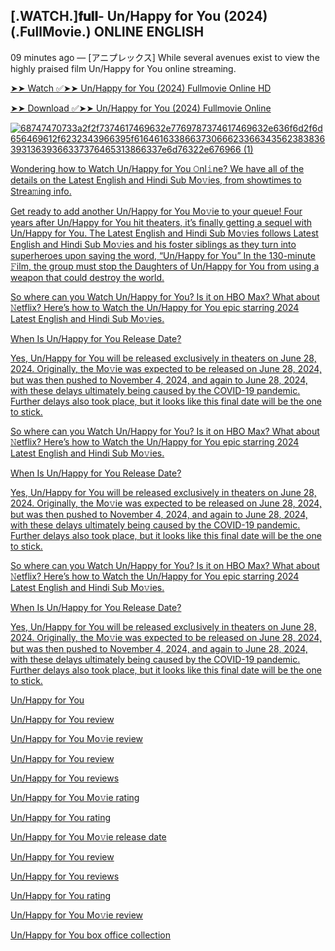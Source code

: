 ## [.WATCH.]𝐟𝐮𝐥𝐥- Un/Happy for You (2024) (.FullMovie.) ONLINE ENGLISH
09 minutes ago — [アニプレックス] While several avenues exist to view the highly praised film Un/Happy for You online streaming.

[➤➤ Watch ✅➤➤ Un/Happy for You (2024) Fullmovie Online HD](https://bit.ly/3yFxQox)

[➤➤ Download ✅➤➤ Un/Happy for You (2024) Fullmovie Online](https://bit.ly/3yFxQox)

<a href="https://bit.ly/3yFxQox">![68747470733a2f2f7374617469632e7769787374617469632e636f6d2f6d656469612f6232343966395f61646163386637306662336634356238383639313639366337376465313866337e6d76322e676966 (1)](https://github.com/user-attachments/assets/f6a752b1-b43b-40e2-84e4-02eb78c064e6)



Wondering how to Watch Un/Happy for You 𝙾nl𝚒ne? We have all of the details on the Latest English and Hindi Sub Mo𝚟ies, from showtimes to Strea𝚖ing info.

Get ready to add another Un/Happy for You Mo𝚟ie to your queue! Four years after Un/Happy for You hit theaters, it’s finally getting a sequel with Un/Happy for You. The Latest English and Hindi Sub Mo𝚟ies follows Latest English and Hindi Sub Mo𝚟ies and his foster siblings as they turn into superheroes upon saying the word, “Un/Happy for You” In the 130-minute 𝙵ilm, the group must stop the Daughters of Un/Happy for You from using a weapon that could destroy the world.

So where can you Watch Un/Happy for You? Is it on HBO Max? What about 𝙽etflix? Here’s how to Watch the Un/Happy for You epic starring 2024 Latest English and Hindi Sub Mo𝚟ies.

When Is Un/Happy for You Release Date?

Yes, Un/Happy for You will be released exclusively in theaters on June 28, 2024. Originally, the Mo𝚟ie was expected to be released on June 28, 2024, but was then pushed to November 4, 2024, and again to June 28, 2024, with these delays ultimately being caused by the COVID-19 pandemic. Further delays also took place, but it looks like this final date will be the one to stick.

So where can you Watch Un/Happy for You? Is it on HBO Max? What about 𝙽etflix? Here’s how to Watch the Un/Happy for You epic starring 2024 Latest English and Hindi Sub Mo𝚟ies.

When Is Un/Happy for You Release Date?

Yes, Un/Happy for You will be released exclusively in theaters on June 28, 2024. Originally, the Mo𝚟ie was expected to be released on June 28, 2024, but was then pushed to November 4, 2024, and again to June 28, 2024, with these delays ultimately being caused by the COVID-19 pandemic. Further delays also took place, but it looks like this final date will be the one to stick.

So where can you Watch Un/Happy for You? Is it on HBO Max? What about 𝙽etflix? Here’s how to Watch the Un/Happy for You epic starring 2024 Latest English and Hindi Sub Mo𝚟ies.

When Is Un/Happy for You Release Date?

Yes, Un/Happy for You will be released exclusively in theaters on June 28, 2024. Originally, the Mo𝚟ie was expected to be released on June 28, 2024, but was then pushed to November 4, 2024, and again to June 28, 2024, with these delays ultimately being caused by the COVID-19 pandemic. Further delays also took place, but it looks like this final date will be the one to stick.

Un/Happy for You

Un/Happy for You review

Un/Happy for You Mo𝚟ie review

Un/Happy for You review

Un/Happy for You reviews

Un/Happy for You Mo𝚟ie rating

Un/Happy for You rating

Un/Happy for You Mo𝚟ie release date

Un/Happy for You review

Un/Happy for You reviews

Un/Happy for You rating

Un/Happy for You Mo𝚟ie review

Un/Happy for You box office collection
